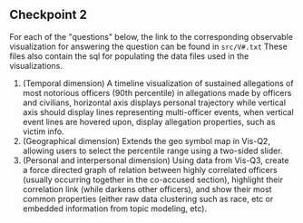 ## Checkpoint 2
For each of the "questions" below, the link to the corresponding observable visualization for answering the question can be found in `src/V#.txt`
These files also contain the sql for populating the data files used in the visualizations.

1. (Temporal dimension) A timeline visualization of sustained allegations of most notorious officers (90th percentile) in allegations made by officers and civilians, horizontal axis displays personal trajectory while vertical axis should display lines representing multi-officer events, when vertical event lines are hovered upon, display allegation properties, such as victim info.
2. (Geographical dimension) Extends the geo symbol map in Vis-Q2, allowing users to select the percentile range using a two-sided slider.
3. (Personal and interpersonal dimension) Using data from Vis-Q3, create a force directed graph of relation between highly correlated officers (usually occurring together in the co-accused section), highlight their correlation link (while darkens other officers), and show their most common properties (either raw data clustering such as race, etc or embedded information from topic modeling, etc).

